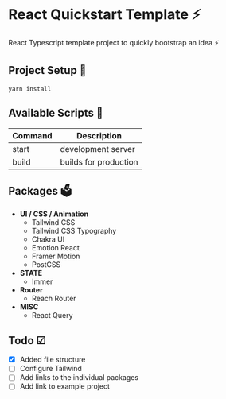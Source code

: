 # React Quickstart Template ⚡
React Typescript template project to quickly bootstrap an idea ⚡

## Project Setup 🚀
`yarn install`

## Available Scripts 📜 
| Command   | Description            |
|-----------|------------------------|
| start     | development server     |
| build     | builds for production  |


## Packages 🗳️
- **UI / CSS / Animation**
  - Tailwind CSS
  - Tailwind CSS Typography
  - Chakra UI
  - Emotion React
  - Framer Motion
  - PostCSS
- **STATE**
  - Immer
- **Router**
  - Reach Router
- **MISC**
  - React Query

## Todo ☑ 
- [x] Added file structure
- [ ] Configure Tailwind
- [ ] Add links to the individual packages
- [ ] Add link to example project
